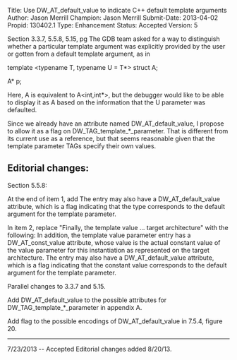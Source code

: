 Title:       Use DW_AT_default_value to indicate C++ default template arguments
Author:      Jason Merrill
Champion:    Jason Merrill
Submit-Date: 2013-04-02
Propid:      130402.1
Type:        Enhancement
Status:      Accepted
Version:     5

Section 3.3.7, 5.5.8, 5.15, pg 
The GDB team asked for a way to distinguish whether a particular template argument was explicitly 
provided by the user or gotten from a default template argument, as in

template <typename T, typename U = T*>
struct A;

A<int>* p;

Here, A<int> is equivalent to A<int,int*>, but the debugger would like to be able to display it
as A<int> based on the information that the U parameter was defaulted.

Since we already have an attribute named DW_AT_default_value, I propose to allow it as a flag
on DW_TAG_template_*_parameter.  That is different from its current use as a reference, but that 
seems reasonable given that the template parameter TAGs specify their own values.


Editorial changes:
-----------------

Section 5.5.8:

At the end of item 1, add 
  The entry may also have a DW_AT_default_value attribute, which is a flag indicating 
  that the type corresponds to the default argument for the template parameter.

In item 2, replace "Finally, the template value ... target architecture" with the following:
  In addition, the template value parameter entry has a DW_AT_const_value attribute, 
  whose value is the actual constant value of the value parameter for this instantiation 
  as represented on the target architecture.  The entry may also have a DW_AT_default_value 
  attribute, which is a flag indicating that the constant value corresponds to the default 
  argument for the template parameter.

Parallel changes to 3.3.7 and 5.15.

Add DW_AT_default_value to the possible attributes for DW_TAG_template_*_parameter in appendix A.

Add flag to the possible encodings of DW_AT_default_value in 7.5.4, figure 20.


---
7/23/2013 -- Accepted
Editorial changes added 8/20/13.
